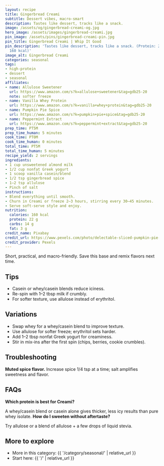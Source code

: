 ```yaml
---
layout: recipe
title: Gingerbread Creami
subtitle: Dessert vibes, macro-smart
description: Tastes like dessert, tracks like a snack.
image: /assets/og/gingerbread-creami-og.jpg
hero_image: /assets/images/gingerbread-creami.jpg
pin_image: /assets/pins/gingerbread-creami-pin.jpg
pin_title: Gingerbread Creami | Whip It Good
pin_description: 'Tastes like dessert, tracks like a snack. (Protein: 22 g, Calories:
  160 kcal)'
image_alt: Gingerbread Creami
categories: seasonal
tags:
- high-protein
- dessert
- seasonal
affiliates:
- name: Allulose Sweetener
  url: https://www.amazon.com/s?k=allulose+sweetener&tag=gdb25-20
  note: softer freeze
- name: Vanilla Whey Protein
  url: https://www.amazon.com/s?k=vanilla+whey+protein&tag=gdb25-20
- name: Pumpkin Pie Spice
  url: https://www.amazon.com/s?k=pumpkin+pie+spice&tag=gdb25-20
- name: Peppermint Extract
  url: https://www.amazon.com/s?k=peppermint+extract&tag=gdb25-20
prep_time: PT5M
prep_time_human: 5 minutes
cook_time: PT0M
cook_time_human: 0 minutes
total_time: PT5M
total_time_human: 5 minutes
recipe_yield: 2 servings
ingredients:
- 1 cup unsweetened almond milk
- 1/2 cup nonfat Greek yogurt
- 1 scoop vanilla casein/blend
- 1/2 tsp gingerbread spice
- 1–2 tsp allulose
- Pinch of salt
instructions:
- Blend everything until smooth.
- Churn in Creami or freeze 2–3 hours, stirring every 30–45 minutes.
- Serve soft-serve style and enjoy.
nutrition:
  calories: 160 kcal
  protein: 22 g
  carbs: 14 g
  fat: 3 g
credit_name: Pixabay
credit_url: https://www.pexels.com/photo/delectable-sliced-pumpkin-pie-on-white-ceramic-plate-248469/
credit_provider: Pexels
---
```

Short, practical, and macro-friendly. Save this base and remix flavors next time.

## Tips
- Casein or whey/casein blends reduce iciness.
- Re-spin with 1–2 tbsp milk if crumbly.
- For softer texture, use allulose instead of erythritol.

## Variations
- Swap whey for a whey/casein blend to improve texture.
- Use allulose for softer freeze; erythritol sets harder.
- Add 1–2 tbsp nonfat Greek yogurt for creaminess.
- Stir in mix-ins after the first spin (chips, berries, cookie crumbles).

## Troubleshooting
**Muted spice flavor.** Increase spice 1/4 tsp at a time; salt amplifies sweetness and flavor.

## FAQs
**Which protein is best for Creami?**

A whey/casein blend or casein alone gives thicker, less icy results than pure whey isolate.
**How do I sweeten without aftertaste?**

Try allulose or a blend of allulose + a few drops of liquid stevia.

## More to explore
- More in this category: {{ '/category/seasonal/' | relative_url }}
- Start here: {{ '/' | relative_url }}
